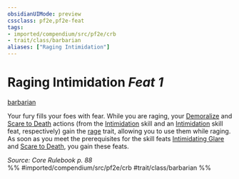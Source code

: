```yaml
---
obsidianUIMode: preview
cssclass: pf2e,pf2e-feat
tags:
- imported/compendium/src/pf2e/crb
- trait/class/barbarian
aliases: ["Raging Intimidation"]
---
```

# Raging Intimidation  *Feat 1*  
[barbarian](rules/traits/barbarian.md)  


Your fury fills your foes with fear. While you are raging, your [Demoralize](demoralize.md) and [Scare to Death](scare-to-death.md) actions (from the [Intimidation](../skills.md#Intimidation) skill and an [Intimidation](../skills.md#Intimidation) skill feat, respectively) gain the [rage](rules/traits/rage.md) trait, allowing you to use them while raging. As soon as you meet the prerequisites for the skill feats [Intimidating Glare](intimidating-glare.md) and [Scare to Death](scare-to-death.md), you gain these feats.

*Source: Core Rulebook p. 88*  
%% #imported/compendium/src/pf2e/crb #trait/class/barbarian %%
